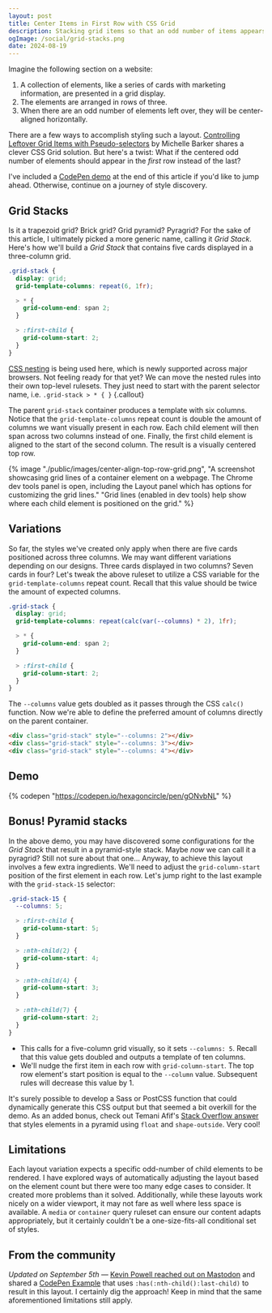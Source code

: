 ```yaml
---
layout: post
title: Center Items in First Row with CSS Grid
description: Stacking grid items so that an odd number of items appears horizontally centered in the first row instead of the last.
ogImage: /social/grid-stacks.png
date: 2024-08-19
---
```


Imagine the following section on a website:

1. A collection of elements, like a series of cards with marketing information, are presented in a grid display.
2. The elements are arranged in rows of three.
3. When there are an odd number of elements left over, they will be center-aligned horizontally.

There are a few ways to accomplish styling such a layout. [Controlling Leftover Grid Items with Pseudo-selectors](https://css-irl.info/controlling-leftover-grid-items/) by Michelle Barker shares a clever CSS Grid solution. But here's a twist: What if the centered odd number of elements should appear in the _first_ row instead of the last?

I've included a [CodePen demo](#demo) at the end of this article if you'd like to jump ahead. Otherwise, continue on a journey of style discovery.

## Grid Stacks

Is it a trapezoid grid? Brick grid? Grid pyramid? Pyragrid? For the sake of this article, I ultimately picked a more generic name, calling it *Grid Stack*. Here's how we'll build a *Grid Stack* that contains five cards displayed in a three-column grid.

```scss
.grid-stack {
  display: grid;
  grid-template-columns: repeat(6, 1fr);

  > * {
    grid-column-end: span 2;
  }

  > :first-child {
    grid-column-start: 2;
  }
}
```

[CSS nesting](https://caniuse.com/?search=nesting) is being used here, which is newly supported across major browsers. Not feeling ready for that yet? We can move the nested rules into their own top-level rulesets. They just need to start with the parent selector name, i.e. `.grid-stack > * { }`
{.callout}

The parent `grid-stack` container produces a template with six columns. Notice that the `grid-template-columns` repeat count is double the amount of columns we want visually present in each row. Each child element will then span across two columns instead of one. Finally, the first child element is aligned to the start of the second column. The result is a visually centered top row.

{% image "./public/images/center-align-top-row-grid.png", "A screenshot showcasing grid lines of a container element on a webpage. The Chrome dev tools panel is open, including the Layout panel which has options for customizing the grid lines." "Grid lines (enabled in dev tools) help show where each child element is positioned on the grid." %}

## Variations

So far, the styles we've created only apply when there are five cards positioned across three columns. We may want different variations depending on our designs. Three cards displayed in two columns? Seven cards in four? Let's tweak the above ruleset to utilize a CSS variable for the `grid-template-columns` repeat count. Recall that this value should be twice the amount of expected columns.

```scss
.grid-stack {
  display: grid;
  grid-template-columns: repeat(calc(var(--columns) * 2), 1fr);

  > * {
    grid-column-end: span 2;
  }

  > :first-child {
    grid-column-start: 2;
  }
}
```

The `--columns` value gets doubled as it passes through the CSS `calc()` function. Now we're able to define the preferred amount of columns directly on the parent container.

```html
<div class="grid-stack" style="--columns: 2"></div>
<div class="grid-stack" style="--columns: 3"></div>
<div class="grid-stack" style="--columns: 4"></div>
```

## Demo

{% codepen "https://codepen.io/hexagoncircle/pen/gONvbNL" %}

## Bonus! Pyramid stacks

In the above demo, you may have discovered some configurations for the *Grid Stack* that result in a pyramid-style stack. Maybe _now_ we can call it a pyragrid? Still not sure about that one... Anyway, to achieve this layout involves a few extra ingredients. We'll need to adjust the `grid-column-start` position of the first element in each row. Let's jump right to the last example with the `grid-stack-15` selector:

```scss
.grid-stack-15 {
  --columns: 5;

  > :first-child {
    grid-column-start: 5;
  }

  > :nth-child(2) {
    grid-column-start: 4;
  }

  > :nth-child(4) {
    grid-column-start: 3;
  }

  > :nth-child(7) {
    grid-column-start: 2;
  }
}
```

- This calls for a five-column grid visually, so it sets `--columns: 5`. Recall that this value gets doubled and outputs a template of ten columns.
- We'll nudge the first item in each row with `grid-column-start`. The top row element's start position is equal to the `--column` value. Subsequent rules will decrease this value by 1.

It's surely possible to develop a Sass or PostCSS function that could dynamically generate this CSS output but that seemed a bit overkill for the demo. As an added bonus, check out Temani Afif's [Stack Overflow answer](https://stackoverflow.com/a/67267124) that styles elements in a pyramid using `float` and `shape-outside`. Very cool!

## Limitations

Each layout variation expects a specific odd-number of child elements to be rendered. I have explored ways of automatically adjusting the layout based on the element count but there were too many edge cases to consider. It created more problems than it solved. Additionally, while these layouts work nicely on a wider viewport, it may not fare as well where less space is available. A `media` or `container` query ruleset can ensure our content adapts appropriately, but it certainly couldn't be a one-size-fits-all conditional set of styles.

## From the community

*Updated on September 5th* — [Kevin Powell reached out on Mastodon](https://fosstodon.org/@kevinpowell@front-end.social/113085254739679608) and shared a [CodePen Example](https://codepen.io/kevinpowell/pen/abgQreW) that uses `:has(:nth-child():last-child)` to result in this layout. I certainly dig the approach! Keep in mind that the same aforementioned limitations still apply.